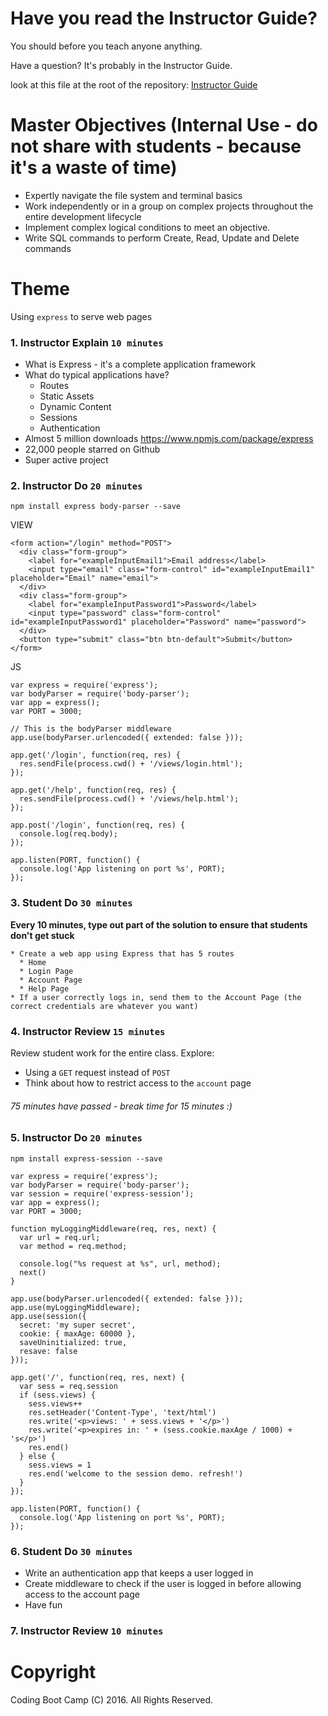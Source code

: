 # Have you read the Instructor Guide?

You should before you teach anyone anything.

Have a question? It's probably in the Instructor Guide.

look at this file at the root of the repository:
[Instructor Guide](https://github.com/RutgersCodingBootcamp/All-Lesson-Plans/blob/master/instructor_guide.md)

# Master Objectives (Internal Use - do not share with students - because it's a waste of time)

* Expertly navigate the file system and terminal basics
* Work independently or in a group on complex projects throughout the entire development lifecycle
* Implement complex logical conditions to meet an objective.
* Write SQL commands to perform Create, Read, Update and Delete commands


# Theme
Using `express` to serve web pages


### 1. Instructor Explain `10 minutes`
* What is Express - it's a complete application framework
* What do typical applications have?
  * Routes
  * Static Assets
  * Dynamic Content
  * Sessions
  * Authentication
* Almost 5 million downloads https://www.npmjs.com/package/express
* 22,000 people starred on Github
* Super active project

### 2. Instructor Do `20 minutes`
`npm install express body-parser --save`

VIEW
```
<form action="/login" method="POST">
  <div class="form-group">
    <label for="exampleInputEmail1">Email address</label>
    <input type="email" class="form-control" id="exampleInputEmail1" placeholder="Email" name="email">
  </div>
  <div class="form-group">
    <label for="exampleInputPassword1">Password</label>
    <input type="password" class="form-control" id="exampleInputPassword1" placeholder="Password" name="password">
  </div>
  <button type="submit" class="btn btn-default">Submit</button>
</form>
```
JS
```
var express = require('express');
var bodyParser = require('body-parser');
var app = express();
var PORT = 3000;

// This is the bodyParser middleware
app.use(bodyParser.urlencoded({ extended: false }));

app.get('/login', function(req, res) {
  res.sendFile(process.cwd() + '/views/login.html');
});

app.get('/help', function(req, res) {
  res.sendFile(process.cwd() + '/views/help.html');
});

app.post('/login', function(req, res) {
  console.log(req.body);
});

app.listen(PORT, function() {
  console.log('App listening on port %s', PORT);
});
```

### 3. Student Do `30 minutes`
**Every 10 minutes, type out part of the solution to ensure that students don't get stuck**
```
* Create a web app using Express that has 5 routes
  * Home
  * Login Page
  * Account Page
  * Help Page
* If a user correctly logs in, send them to the Account Page (the correct credentials are whatever you want)
```

### 4. Instructor Review `15 minutes`
Review student work for the entire class.
Explore:
* Using a `GET` request instead of `POST`
* Think about how to restrict access to the `account` page

###### 75 minutes have passed - break time for 15 minutes :)

### 5. Instructor Do `20 minutes`
`npm install express-session --save`

```
var express = require('express');
var bodyParser = require('body-parser');
var session = require('express-session');
var app = express();
var PORT = 3000;

function myLoggingMiddleware(req, res, next) {
  var url = req.url;
  var method = req.method;

  console.log("%s request at %s", url, method);
  next()
}

app.use(bodyParser.urlencoded({ extended: false }));
app.use(myLoggingMiddleware);
app.use(session({
  secret: 'my super secret',
  cookie: { maxAge: 60000 },
  saveUninitialized: true,
  resave: false
}));

app.get('/', function(req, res, next) {
  var sess = req.session
  if (sess.views) {
    sess.views++
    res.setHeader('Content-Type', 'text/html')
    res.write('<p>views: ' + sess.views + '</p>')
    res.write('<p>expires in: ' + (sess.cookie.maxAge / 1000) + 's</p>')
    res.end()
  } else {
    sess.views = 1
    res.end('welcome to the session demo. refresh!')
  }
});

app.listen(PORT, function() {
  console.log('App listening on port %s', PORT);
});
```

### 6. Student Do `30 minutes`
* Write an authentication app that keeps a user logged in
* Create middleware to check if the user is logged in before allowing access to the account page
* Have fun

### 7. Instructor Review `10 minutes`

# Copyright
Coding Boot Camp (C) 2016. All Rights Reserved.
